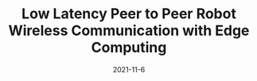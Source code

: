 ---
title: "Low Latency Peer to Peer Robot Wireless Communication with Edge Computing"
collection: publications
#permalink: /publication/paper1
excerpt: '-Developed a new peer-to-peer wireless platform that enables real-time communication for multiple robot system. <br/> -Utilized the high bandwidth and low latency wireless platform to facilitate seamless interaction between mobile robots and articulated robot for smart factories.'
date: 2021-11-6
venue: 'IEEE 11th International Conference on System Engineering and Technology 2021 (ICSET2021)'
paperurl: 'http://chanun3571.github.io/files/Low_Latency_Peer_to_Peer.pdf'
#citation: 'Asavasirikulkij, C., Mathong, C., Sinthumongkolchai, T., Chancharoen, R. and Asdomwised, W., 2021, November. Low latency peer to peer robot wireless communication with edge computing. In 2021 IEEE 11th International Conference on System Engineering and Technology (ICSET) (pp. 100-105). IEEE.'
---
